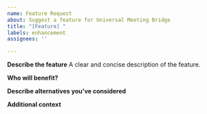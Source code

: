 ```yaml
---
name: Feature Request
about: Suggest a feature for Universal Meeting Bridge
title: "[Feature] "
labels: enhancement
assignees: ''

---
```


**Describe the feature**
A clear and concise description of the feature.

**Who will benefit?**

**Describe alternatives you've considered**

**Additional context**
